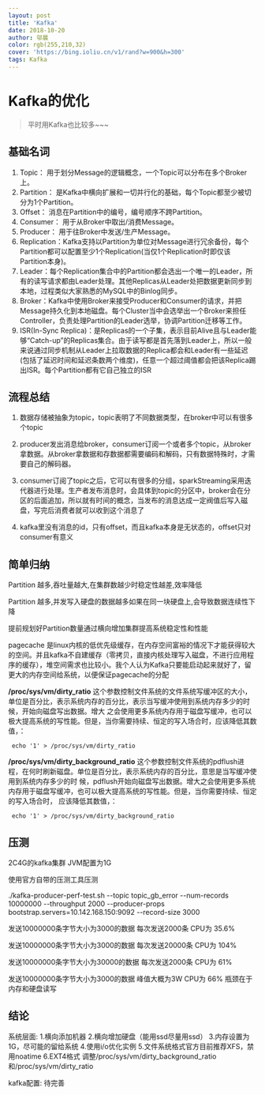 ```yaml
---
layout: post
title: 'Kafka'
date: 2018-10-20
author: 邬晨
color: rgb(255,210,32)
cover: 'https://bing.ioliu.cn/v1/rand?w=900&h=300'
tags: Kafka
---
```


# Kafka的优化

> 平时用Kafka也比较多~~~

## 基础名词

1. Topic：          用于划分Message的逻辑概念，一个Topic可以分布在多个Broker上。
 2. Partition：   是Kafka中横向扩展和一切并行化的基础，每个Topic都至少被切分为1个Partition。
 3. Offset：        消息在Partition中的编号，编号顺序不跨Partition。
 4. Consumer： 用于从Broker中取出/消费Message。
 5. Producer：    用于往Broker中发送/生产Message。
 6. Replication：Kafka支持以Partition为单位对Message进行冗余备份，每个Partition都可以配置至少1个Replication(当仅1个Replication时即仅该Partition本身)。
 7. Leader：每个Replication集合中的Partition都会选出一个唯一的Leader，所有的读写请求都由Leader处理。其他Replicas从Leader处把数据更新同步到本地，过程类似大家熟悉的MySQL中的Binlog同步。
 8. Broker：Kafka中使用Broker来接受Producer和Consumer的请求，并把Message持久化到本地磁盘。每个Cluster当中会选举出一个Broker来担任Controller，负责处理Partition的Leader选举，协调Partition迁移等工作。
 9. ISR(In-Sync Replica)：是Replicas的一个子集，表示目前Alive且与Leader能够“Catch-up”的Replicas集合。由于读写都是首先落到Leader上，所以一般来说通过同步机制从Leader上拉取数据的Replica都会和Leader有一些延迟(包括了延迟时间和延迟条数两个维度)，任意一个超过阈值都会把该Replica踢出ISR。每个Partition都有它自己独立的ISR

## 流程总结

1. 数据存储被抽象为topic，topic表明了不同数据类型，在broker中可以有很多个topic

2. producer发出消息给broker，consumer订阅一个或者多个topic，从broker拿数据。从broker拿数据和存数据都需要编码和解码，只有数据特殊时，才需要自己的解码器。
3. consumer订阅了topic之后，它可以有很多的分组，sparkStreaming采用迭代器进行处理。生产者发布消息时，会具体到topic的分区中，broker会在分区的后面追加，所以就有时间的概念，当发布的消息达成一定阀值后写入磁盘，写完后消费者就可以收到这个消息了
4. kafka里没有消息的id，只有offset，而且kafka本身是无状态的，offset只对consumer有意义

## 简单归纳

Partition 越多,吞吐量越大,在集群数越少时稳定性越差,效率降低

Partition 越多,并发写入硬盘的数据越多如果在同一块硬盘上,会导致数据连续性下降

提前规划好Partition数量通过横向增加集群提高系统稳定性和性能

pagecache 是linux内核的低优先级缓存，在内存空间富裕的情况下才能获得较大的空间。并且kafka不自建缓存（零拷贝，直接内核处理写入磁盘，不进行应用程序的缓存），堆空间需求也比较小。我个人认为Kafka只要能启动起来就好了，留更大的内存空间给系统，以便保证pagecache的分配



**/proc/sys/vm/dirty_ratio** 
 这个参数控制文件系统的文件系统写缓冲区的大小，单位是百分比，表示系统内存的百分比，表示当写缓冲使用到系统内存多少的时候，开始向磁盘写出数据。增大 之会使用更多系统内存用于磁盘写缓冲，也可以极大提高系统的写性能。但是，当你需要持续、恒定的写入场合时，应该降低其数值，：

```shell
 echo '1' > /proc/sys/vm/dirty_ratio
```



**/proc/sys/vm/dirty_background_ratio**
 这个参数控制文件系统的pdflush进程，在何时刷新磁盘。单位是百分比，表示系统内存的百分比，意思是当写缓冲使用到系统内存多少的时 候，pdflush开始向磁盘写出数据。增大之会使用更多系统内存用于磁盘写缓冲，也可以极大提高系统的写性能。但是，当你需要持续、恒定的写入场合时， 应该降低其数值，：

```shell
 echo '1' > /proc/sys/vm/dirty_background_ratio
```

## 压测

2C4G的kafka集群  JVM配置为1G

使用官方自带的压测工具压测

./kafka-producer-perf-test.sh --topic topic_gb_error --num-records 10000000 --throughput 2000 --producer-props bootstrap.servers=10.142.168.150:9092 --record-size 3000

发送10000000条字节大小为3000的数据  每次发送2000条   CPU为 35.6%

发送10000000条字节大小为3000的数据  每次发送20000条   CPU为 104%

发送10000000条字节大小为30000的数据  每次发送2000条   CPU为 61%

发送10000000条字节大小为3000的数据  峰值大概为3W   CPU为 66%  瓶颈在于内存和硬盘读写

## 结论

系统层面:
 1.横向添加机器
 2.横向增加硬盘（能用ssd尽量用ssd）
 3.内存设置为1G，尽可能的留给系统
 4.使用i/o优化实例
 5.文件系统格式官方目前推荐XFS，禁用noatime
 6.EXT4格式 调整/proc/sys/vm/dirty_background_ratio和/proc/sys/vm/dirty_ratio

kafka配置:
 待完善